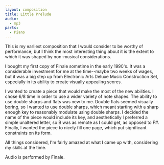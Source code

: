 ```yaml
---
layout: composition
title: Little Prelude
audio:
  - mp3
parts:
  - Piano
---
```

This is my earliest composition that I would consider to be worthy of performance,
but I think the most interesting thing about it is the extent to which it was
shaped by non-musical considerations.

I bought my first copy of Finale sometime in the early 1990's. It was a considerable
investment for me at the time--maybe two weeks of wages, but it was a big step up
from Electronic Arts Deluxe Music Construction Set, especially in its ability to
create visually appealing scores.

I wanted to create a piece that would make the most of the new abilities. I chose
6/8 time in order to use a wider variety of note shapes. The ability to use double
sharps and flats was new to me. Double flats seemed visually boring, so I wanted
to use double sharps, which meant starting with a sharp enough key to reasonably
modulate using double sharps. I decided the name of the piece would include its
key, and aesthetically I preferred a simple unaltered letter, so B was as remote
as I could get, as opposed to F#. Finally, I wanted the piece to nicely fill one page,
which put significant constraints on its form.

All things considered, I'm fairly amazed at what I came up with, considering my
skills at the time.

Audio is performed by Finale.
